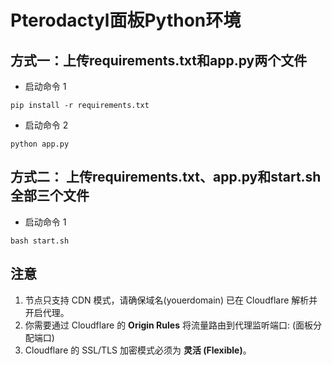 # Pterodactyl面板Python环境

## 方式一：上传requirements.txt和app.py两个文件
* 启动命令 1
```
pip install -r requirements.txt
```
* 启动命令 2
```
python app.py
```


## 方式二： 上传requirements.txt、app.py和start.sh全部三个文件
* 启动命令 1
```
bash start.sh
```

## 注意
1. 节点只支持 CDN 模式，请确保域名(youerdomain) 已在 Cloudflare 解析并开启代理。
2. 你需要通过 Cloudflare 的 **Origin Rules** 将流量路由到代理监听端口: (面板分配端口)
3. Cloudflare 的 SSL/TLS 加密模式必须为 **灵活 (Flexible)**。

